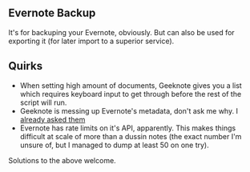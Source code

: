 Evernote Backup
----------------
It's for backuping your Evernote, obviously. 
But can also be used for exporting it (for later import to a superior service).


## Quirks

 - When setting high amount of documents, Geeknote gives you a list which requires keyboard input to get through before the rest of the script will run.
 - Geeknote is messing up Evernote's metadata, don't ask me why. I [already asked them](https://github.com/VitaliyRodnenko/geeknote/issues/272#issuecomment-129113905)
 - Evernote has rate limits on it's API, apparently. This makes things difficult at scale of more than a dussin notes (the exact number I'm unsure of, but I managed to dump at least 50 on one try).

Solutions to the above welcome.
